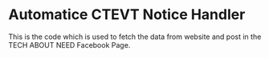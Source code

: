 # Automatice CTEVT Notice Handler

This is the code which is used to fetch the data from website and post in the TECH ABOUT NEED Facebook Page.
